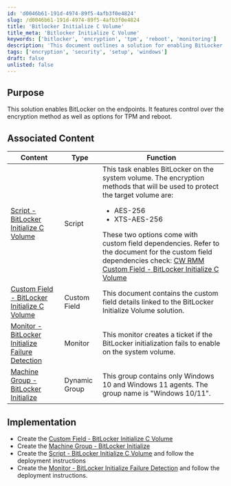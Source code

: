 ```yaml
---
id: 'd0046b61-191d-4974-89f5-4afb3f0e4824'
slug: /d0046b61-191d-4974-89f5-4afb3f0e4824
title: 'Bitlocker Initialize C Volume'
title_meta: 'Bitlocker Initialize C Volume'
keywords: ['bitlocker', 'encryption', 'tpm', 'reboot', 'monitoring']
description: 'This document outlines a solution for enabling BitLocker on endpoints, including options for encryption methods and TPM control. It includes associated content such as scripts, custom fields, and monitors to ensure effective deployment and management of BitLocker encryption.'
tags: ['encryption', 'security', 'setup', 'windows']
draft: false
unlisted: false
---
```


## Purpose

This solution enables BitLocker on the endpoints. It features control over the encryption method as well as options for TPM and reboot.

## Associated Content

| Content                                                                                   | Type         | Function                                                                                                                                                                                                                          |
|-------------------------------------------------------------------------------------------|--------------|-----------------------------------------------------------------------------------------------------------------------------------------------------------------------------------------------------------------------------------|
| [Script - BitLocker Initialize C Volume](<../cwrmm/tasks/CW RMM Script - BitLocker Initialize C Volume.md>) | Script       | This task enables BitLocker on the system volume. The encryption methods that will be used to protect the target volume are:<ul><li>AES-256</li><li>XTS-AES-256</li></ul>These two options come with custom field dependencies. Refer to the document for the custom field dependencies check: [CW RMM Custom Field - BitLocker Initialize C Volume](<../cwrmm/custom-fields/BitLocker Initialize C Volume.md>) |
| [Custom Field - BitLocker Initialize C Volume](<../cwrmm/custom-fields/BitLocker Initialize C Volume.md>) | Custom Field | This document contains the custom field details linked to the BitLocker Initialize Volume solution.                                                                                                                                    |
| [Monitor - BitLocker Initialize Failure Detection](<../cwrmm/monitors/BitLocker Initialize Failure Detection.md>) | Monitor      | This monitor creates a ticket if the BitLocker initialization fails to enable on the system volume.                                                                                                                    |
| [Machine Group - BitLocker Initialize](<../cwrmm/groups/BitLocker Initialize.md>) | Dynamic Group| This group contains only Windows 10 and Windows 11 agents. The group name is "Windows 10/11".                                                                                                                             |

## Implementation

- Create the [Custom Field - BitLocker Initialize C Volume](<../cwrmm/custom-fields/BitLocker Initialize C Volume.md>)
- Create the [Machine Group - BitLocker Initialize](<../cwrmm/groups/BitLocker Initialize.md>)
- Create the [Script - BitLocker Initialize C Volume](<../cwrmm/tasks/CW RMM Script - BitLocker Initialize C Volume.md>) and follow the deployment instructions
- Create the [Monitor - BitLocker Initialize Failure Detection](<../cwrmm/monitors/BitLocker Initialize Failure Detection.md>) and follow the deployment instructions.



